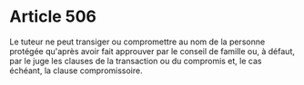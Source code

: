 # Article 506

Le tuteur ne peut transiger ou compromettre au nom de la personne protégée qu'après avoir fait approuver par le conseil de famille ou, à défaut, par le juge les clauses de la transaction ou du compromis et, le cas échéant, la clause compromissoire.